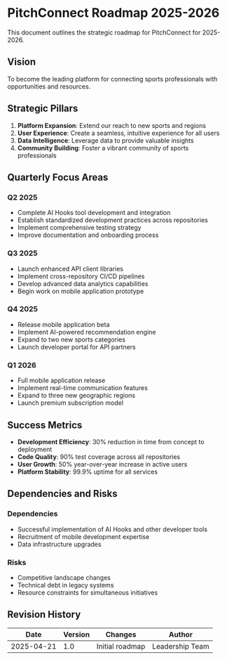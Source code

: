 # PitchConnect Roadmap 2025-2026

This document outlines the strategic roadmap for PitchConnect for 2025-2026.

## Vision

To become the leading platform for connecting sports professionals with opportunities and resources.

## Strategic Pillars

1. **Platform Expansion**: Extend our reach to new sports and regions
2. **User Experience**: Create a seamless, intuitive experience for all users
3. **Data Intelligence**: Leverage data to provide valuable insights
4. **Community Building**: Foster a vibrant community of sports professionals

## Quarterly Focus Areas

### Q2 2025

- Complete AI Hooks tool development and integration
- Establish standardized development practices across repositories
- Implement comprehensive testing strategy
- Improve documentation and onboarding process

### Q3 2025

- Launch enhanced API client libraries
- Implement cross-repository CI/CD pipelines
- Develop advanced data analytics capabilities
- Begin work on mobile application prototype

### Q4 2025

- Release mobile application beta
- Implement AI-powered recommendation engine
- Expand to two new sports categories
- Launch developer portal for API partners

### Q1 2026

- Full mobile application release
- Implement real-time communication features
- Expand to three new geographic regions
- Launch premium subscription model

## Success Metrics

- **Development Efficiency**: 30% reduction in time from concept to deployment
- **Code Quality**: 90% test coverage across all repositories
- **User Growth**: 50% year-over-year increase in active users
- **Platform Stability**: 99.9% uptime for all services

## Dependencies and Risks

### Dependencies

- Successful implementation of AI Hooks and other developer tools
- Recruitment of mobile development expertise
- Data infrastructure upgrades

### Risks

- Competitive landscape changes
- Technical debt in legacy systems
- Resource constraints for simultaneous initiatives

## Revision History

| Date | Version | Changes | Author |
|------|---------|---------|--------|
| 2025-04-21 | 1.0 | Initial roadmap | Leadership Team |
